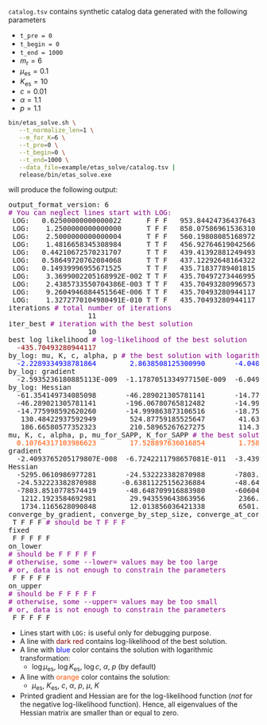 `catalog.tsv` contains synthetic catalog data generated with the following parameters

- `t_pre = 0`
- `t_begin = 0`
- `t_end = 1000`
- $m_{\mathrm{r}} = 6$
- $\mu_{\mathrm{es}} = 0.1$
- $K_{\mathrm{es}} = 10$
- $c = 0.01$
- $\alpha = 1.1$
- $p = 1.1$

```bash
bin/etas_solve.sh \
   --t_normalize_len=1 \
   --m_for_K=6 \
   --t_pre=0 \
   --t_begin=0 \
   --t_end=1000 \
   --data_file=example/etas_solve/catalog.tsv |
   release/bin/etas_solve.exe
```

will produce the following output:

<pre>
output_format_version: 6
<span style="color:#880088"># You can neglect lines start with LOG:</span>
 LOG:   0.62500000000000022      F F F   953.84424736437643        0.0000000000000000        0.0000000000000000       -4.6051701859880909       0.50000000000000000        1.1000000000000001        757.73851366550036        27.167977875641725        17.799026602651235       -98.360704846540386       -248.04186291610631      F F F F F F F F F F
 LOG:    1.2500000000000000      T F F   858.07586961536310      -0.11742399421555859        1.1884199376080833       -4.7034989019855766       0.85365804331918060        1.1403374451843273        656.59385034534205        26.859451413010902        14.846508187252244       -92.787032823458162       -214.37775978658328      F F F F F F F F F F
 LOG:    2.5000000000000004      T F F   560.19808085168972      -0.76401898520084399        3.4997013172727813       -4.7853299099165953        1.5311949843992712        1.2957101624187857        262.82633110922927        35.265810788281271       -1.4310929093352449       -86.862245020708883       -58.418952353964045      F F F F F F F F F F
 LOG:    1.4816658345308984      T T F   456.92764619042566       -1.3863095204545921        3.0981855137647503       -3.5173381210118841        1.3808002430393878        1.4239733275308766        77.221251849454376        3.5312111985917340        3.8606645161668496       -7.8783900411693253       -23.147896809263344      F F F F F F F F F F
 LOG:   0.44210672570231707      T T F   439.41392881249493       -1.7853469636752888        2.9348242329336087       -3.5010553584333017        1.2883819595588391        1.3968753522256909        18.303358494174944       0.84823688003453412      -0.14814946970798459       -2.2500347101339457        4.1433610976305886      F F F F F F F F F F
 LOG:   0.58649720762084068      T T F   437.12292648164322       -2.0624348461697939        2.9035852374552187       -3.9737241744625749        1.2749529444011771        1.1904068146984532        13.895747102454749        10.475292413001966        4.4941438710121595       -28.677724983295093       -45.846226225301450      F F F F F F F F F F
 LOG:   0.14939996955671525      T T F   435.71837789401815       -2.1970012624957067        2.8723426622272608       -4.0279868148464297        1.2636847272115577        1.2032413436658109        1.0335597003319492       0.32993748874324069        1.2619703087114686E-002 -0.86006800203529110      -0.94125629608839745      F F F F F F F F F F
 LOG:    3.3699002205168992E-002 T T F   435.70497273446995       -2.2271584929145773        2.8642005994872179       -4.0388446850869215        1.2604615514923547        1.1976209513709513        5.4929375722963414E-002   2.3250818567532860E-002   8.4503677697540525E-003  -6.3579520175494508E-002  -7.5153646755381942E-002 F F F F F F F F F F
 LOG:    2.4385733550704386E-003 T T F   435.70493280996573       -2.2289272442228953        2.8638520132054568       -4.0404284313262933        1.2603413500282756        1.1972038831764555        2.0373084316815948E-004   9.7494554069044170E-005   4.4987242713290243E-005  -2.6772067906222219E-004  -3.5260796136071804E-004 F F F F F F F F F F
 LOG:    9.2604946884451564E-006 T T F   435.70493280944117       -2.2289334938781864        2.8638508125300990       -4.0404349772371537        1.2603409506583143        1.1972023836752239        2.5935236180885113E-009   1.1787051334977150E-009   6.0495608522614930E-010  -3.2387106330133975E-009  -4.1650878301879857E-009 F F F F F F F F F F
 LOG:    1.3272770104980491E-010 T T F   435.70493280944117       -2.2289334939625554        2.8638508125140074       -4.0404349773357868        1.2603409506531174        1.1972023836532220       -0.0000000000000000       -1.1368683772161603E-013   2.1316282072803006E-014  -0.0000000000000000       -5.6843418860808015E-014 F F F F F F F F F F
iterations <span style="color:#880088"># total number of iterations</span>
                   11
iter_best <span style="color:#880088"># iteration with the best solution</span>
                   10
best log likelihood <span style="color:#880088"># log-likelihood of the best solution</span>
  <span style="color:#880000">-435.70493280944117     </span>
by_log: mu, K, c, alpha, p <span style="color:#880088"># the best solution with logarithmic transformation</span>
  <span style="color:#0000ff;">-2.2289334938781864        2.8638508125300990       -4.0404349772371537        1.2603409506583143        1.1972023836752239     </span>
by_log: gradient
  -2.5935236180885113E-009  -1.1787051334977150E-009  -6.0495608522614930E-010   3.2387106330133975E-009   4.1650878301879857E-009
by_log: Hessian
  -61.354149734085098       -46.289021305781141       -14.775998592620260        130.48422937592949        186.66580577352323     
  -46.289021305781141       -196.06780765812482       -14.999863873106516        524.87759185525647        210.58965267627275     
  -14.775998592620260       -14.999863873106516       -18.751015597024509        41.630320134843075        114.36163278508727     
   130.48422937592949        524.87759185525647        41.630320134843075       -1448.7654279544304       -581.45321748806509     
   186.66580577352323        210.58965267627275        114.36163278508727       -581.45321748806509       -1055.8398937132104     
mu, K, c, alpha, p, mu_for_SAPP, K_for_SAPP <span style="color:#880088"># the best solution</span>
  <span style="color:#ff5500;">0.10764317103986623        17.528897636016854        1.7589819580216420E-002   1.2603409506583143        1.1972023836752239       0.10764317103986623        2.8291582203935763     </span>
gradient
  -2.4093765205179807E-008  -6.7242211798657081E-011  -3.4392087400192395E-008   3.2387106330133975E-009   4.1650878301879857E-009
Hessian
  -5295.0610986977281       -24.532223382870988       -7803.8510778574419        1212.1923584692981        1734.1165628090848     
  -24.532223382870988      -0.63811225156236884       -48.648709916883980        29.943559643863956        12.013856036421338     
  -7803.8510778574419       -48.648709916883980       -60604.102668505184        2366.7280920644253        6501.5807731030827     
   1212.1923584692981        29.943559643863956        2366.7280920644253       -1448.7654279544304       -581.45321748806509     
   1734.1165628090848        12.013856036421338        6501.5807731030827       -581.45321748806509       -1055.8398937132104     
converge_by_gradient, converge_by_step_size, converge_at_corner, converge_by_iter_limit
 T F F F <span style="color:#880088"># should be T F F F</span>
fixed
 F F F F F
on_lower
<span style="color:#880088"># should be F F F F F</span>
<span style="color:#880088"># otherwise, some --lower= values may be too large</span>
<span style="color:#880088"># or, data is not enough to constrain the parameters</span>
 F F F F F
on_upper
<span style="color:#880088"># should be F F F F F</span>
<span style="color:#880088"># otherwise, some --upper= values may be too small</span>
<span style="color:#880088"># or, data is not enough to constrain the parameters</span>
 F F F F F
</pre>

- Lines start with `LOG:` is useful only for debugging purpose.
- A line with <span style="color:#880000">dark red</span> contains log-likelihood of the best solution.
- A line with <span style="color:#0000ff;">blue</span> color contains the solution with logarithmic transformation:
    - $\log{\mu_{\mathrm{es}}}$, $\log{K_{\mathrm{es}}}$, $\log{c}$, $\alpha$, $p$ (by default)
- A line with <span style="color:#ff5500;">orange</span> color contains the solution:
    - $\mu_{\mathrm{es}}$, $K_{\mathrm{es}}$, $c$, $\alpha$, $p$, $\mu$, $K$
- Printed gradient and Hessian are for the log-likelihood function (*not* for the negative log-likelihood function).
    Hence, all eigenvalues of the Hessian matrix are smaller than or equal to zero.
